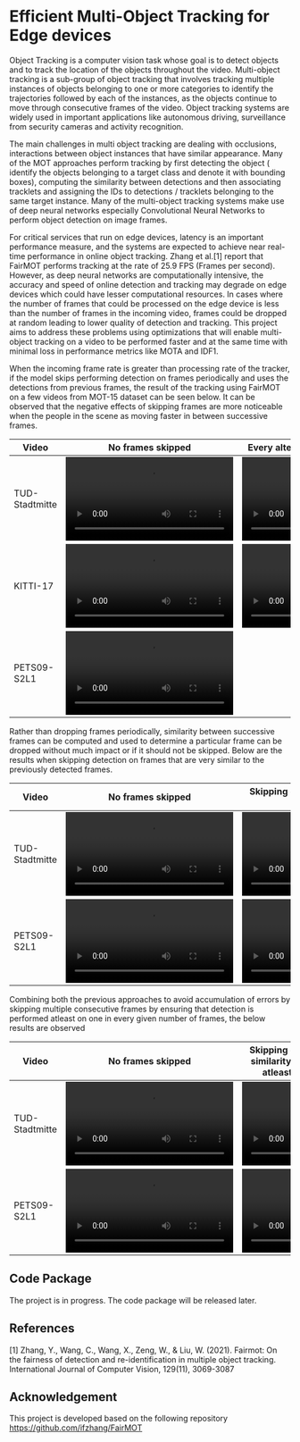 # Efficient Multi-Object Tracking for Edge devices

Object Tracking is a computer vision task whose goal is to detect objects and to track the location of the 
objects throughout the video. Multi-object tracking is a sub-group of object tracking that involves tracking 
multiple instances of objects belonging to one or more categories to identify the trajectories followed by 
each of the instances, as the objects continue to move through consecutive frames of the video. Object 
tracking systems are widely used in important applications like autonomous driving, surveillance from 
security cameras and activity recognition.

The main challenges in multi object tracking are dealing with occlusions, interactions between object
instances that have similar appearance. Many of the MOT approaches perform tracking by first detecting
the object ( identify the objects belonging to a target class and denote it with bounding boxes), computing 
the similarity between detections and then associating tracklets and assigning the IDs to detections /
tracklets belonging to the same target instance. Many of the multi-object tracking systems make use of 
deep neural networks especially Convolutional Neural Networks to perform object detection on image 
frames.

For critical services that run on edge devices, latency is an important performance measure, and the 
systems are expected to achieve near real-time performance in online object tracking. Zhang et al.[1] report that FairMOT performs tracking at the rate of 25.9 FPS (Frames per second). However, as deep 
neural networks are computationally intensive, the accuracy and speed of online detection and tracking 
may degrade on edge devices which could have lesser computational resources. In cases where the 
number of frames that could be processed on the edge device is less than the number of frames in the 
incoming video, frames could be dropped at random leading to lower quality of detection and tracking.
This project aims to address these problems using optimizations that will enable multi-object tracking on 
a video to be performed faster and at the same time with minimal loss in performance metrics like MOTA
and IDF1.

When the incoming frame rate is greater than processing rate of the tracker, if the model skips performing detection on frames periodically and uses the detections from previous frames, the result of the tracking using FairMOT on a few videos from MOT-15 dataset can be seen below. It can be observed that the negative effects of skipping frames are more noticeable when the people in the scene as moving faster in between successive frames.

|Video|No frames skipped | Every alternate frame (1/2) skipped | 2 of every 3 frames skipped|
|-----|------------------|-------------------------------------|----------------------------|
|TUD-Stadtmitte|  <video autoplay src="https://user-images.githubusercontent.com/82513364/195884778-e4bcb9a9-628e-4faf-a411-e7ee73e28834.mp4"> | <video  autoplay  src="https://user-images.githubusercontent.com/82513364/195884805-c675497c-be97-4d44-9b4b-1d0e4d1e087c.mp4">|  <video autoplay src="https://user-images.githubusercontent.com/82513364/195884827-a5f55a6a-807c-4e22-871c-37c9fbebf745.mp4">|
|KITTI-17|  <video src="https://user-images.githubusercontent.com/82513364/195884865-72b13f60-79f4-4c35-b8ea-62020e06558c.mp4"> |  <video src="https://user-images.githubusercontent.com/82513364/195884883-71402b2a-b5ce-43fd-8ce3-b97a70d58f75.mp4"> |  <video src="https://user-images.githubusercontent.com/82513364/195885097-33ea48fe-915f-418b-930a-b9da1e8a5f3d.mp4">|
|PETS09-S2L1|  <video src="https://user-images.githubusercontent.com/82513364/195932559-951a08ee-d1b8-415f-a6c0-6192da3e4228.mp4"> |   |   |

Rather than dropping frames periodically, similarity between successive frames can be computed and used to determine a particular frame can be dropped without much impact or if it should not be skipped. Below are the results when skipping detection on frames that are very similar to the previously detected frames.

|Video|No frames skipped | Skipping detection based on frame similarity |
|-----|------------------|-------------------------------------|
|TUD-Stadtmitte|   <video src="https://user-images.githubusercontent.com/82513364/195884778-e4bcb9a9-628e-4faf-a411-e7ee73e28834.mp4">  | <video src="https://user-images.githubusercontent.com/82513364/195933899-2134e4df-8fdf-48e1-9416-e90444efc5d9.mp4">|
|PETS09-S2L1| <video src="https://user-images.githubusercontent.com/82513364/195932559-951a08ee-d1b8-415f-a6c0-6192da3e4228.mp4"> | <video src="https://user-images.githubusercontent.com/82513364/195932831-185bb5e1-80ae-4d69-b788-56417b1ffcfd.mp4">  |

Combining both the previous approaches to avoid accumulation of errors by skipping multiple consecutive frames by ensuring that detection is performed atleast on one in every given number of frames, the below results are observed

|Video|No frames skipped | Skipping detection based on frame similarity & enforcing detection on atleast one in every 4 frames |
|-----|------------------|-------------------------------------|
|TUD-Stadtmitte|   <video src="https://user-images.githubusercontent.com/82513364/195884778-e4bcb9a9-628e-4faf-a411-e7ee73e28834.mp4">  | <video src="https://user-images.githubusercontent.com/82513364/195933869-d82fa65e-f896-47de-88c0-da04447eb341.mp4">  |
|PETS09-S2L1| <video src="https://user-images.githubusercontent.com/82513364/195932559-951a08ee-d1b8-415f-a6c0-6192da3e4228.mp4">   | <video src="https://user-images.githubusercontent.com/82513364/195932761-88a3993a-a572-4aa1-82fc-b45a09db98ae.mp4">  |

## Code Package
The project is in progress. The code package will be released later.

## References
[1] Zhang, Y., Wang, C., Wang, X., Zeng, W., & Liu, W. (2021). Fairmot: On the fairness of detection and re-identification in multiple object tracking. International Journal of Computer Vision, 129(11), 3069-3087

## Acknowledgement
This project is developed based on the following repository
https://github.com/ifzhang/FairMOT
